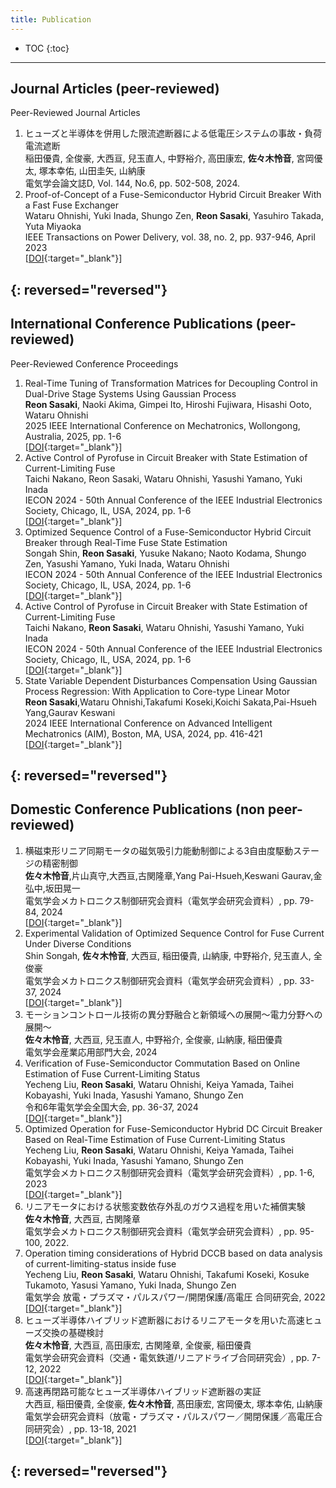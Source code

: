 ```yaml
---
title: Publication
---
```

* TOC
{:toc}
---
## Journal Articles (peer-reviewed)
Peer-Reviewed Journal Articles
1. ヒューズと半導体を併用した限流遮断器による低電圧システムの事故・負荷電流遮断<br>稲田優貴, 全俊豪, 大西亘, 兒玉直人, 中野裕介, 高田康宏, **佐々木怜音**, 宮岡優太, 塚本幸佑, 山田圭矢, 山納康<br>電気学会論文誌D, Vol. 144, No.6, pp. 502-508, 2024.
1. Proof-of-Concept of a Fuse-Semiconductor Hybrid Circuit Breaker With a Fast Fuse Exchanger<br>Wataru Ohnishi, Yuki Inada, Shungo Zen, **Reon Sasaki**, Yasuhiro Takada, Yuta Miyaoka<br>IEEE Transactions on Power Delivery, vol. 38, no. 2, pp. 937-946, April 2023<br>[[DOI](http://dx.doi.org/10.1109/TPWRD.2022.3202821){:target="_blank"}]
<!-- 1. リニアモータを用いた革新的直流遮断器の実用性向上<br>佐々木 怜音, 大西 亘, 兒玉 直人, 中野 裕介, 全 俊豪, 山納 康, 稲田 優貴<br>電気学会論文誌D（産業応用部門誌）, July 2025<br>[[DOI](https://doi.org/10.1109/tmech.2024.3402555){:target="_blank"}] -->
<!-- 1. リニアモータを用いた革新的直流遮断器の実用性向上<br>佐々木 怜音, 大西 亘, 兒玉 直人, 中野 裕介, 全 俊豪, 山納 康, 稲田 優貴<br>電気学会論文誌D（産業応用部門誌）, 29(4), 2867-2876, August 2024<br>[[DOI](https://doi.org/10.1109/tmech.2024.3402555){:target="_blank"}] -->
{: reversed="reversed"}
---
## International Conference Publications (peer-reviewed)
Peer-Reviewed Conference Proceedings
1. Real-Time Tuning of Transformation Matrices for Decoupling Control in Dual-Drive Stage Systems Using Gaussian Process<br>**Reon Sasaki**, Naoki Akima, Gimpei Ito, Hiroshi Fujiwara, Hisashi Ooto, Wataru Ohnishi<br>2025 IEEE International Conference on Mechatronics, Wollongong, Australia, 2025, pp. 1-6<br>[[DOI](http://dx.doi.org/10.1109/ICM62621.2025.10934823){:target="_blank"}]
1. Active Control of Pyrofuse in Circuit Breaker with State Estimation of Current-Limiting Fuse<br>Taichi Nakano, Reon Sasaki, Wataru Ohnishi, Yasushi Yamano, Yuki Inada<br>IECON 2024 - 50th Annual Conference of the IEEE Industrial Electronics Society, Chicago, IL, USA, 2024, pp. 1-6<br>[[DOI](http://dx.doi.org/10.1109/IECON55916.2024.10905289){:target="_blank"}]
1. Optimized Sequence Control of a Fuse-Semiconductor Hybrid Circuit Breaker through Real-Time Fuse State Estimation<br>Songah Shin, **Reon Sasaki**, Yusuke Nakano;
Naoto Kodama, Shungo Zen, Yasushi Yamano, Yuki Inada, Wataru Ohnishi<br>IECON 2024 - 50th Annual Conference of the IEEE Industrial Electronics Society, Chicago, IL, USA, 2024, pp. 1-6<br>[[DOI](http://dx.doi.org/10.1109/IECON55916.2024.10905360){:target="_blank"}]
1. Active Control of Pyrofuse in Circuit Breaker with State Estimation of Current-Limiting Fuse<br>Taichi Nakano, **Reon Sasaki**, Wataru Ohnishi, Yasushi Yamano, Yuki Inada<br>IECON 2024 - 50th Annual Conference of the IEEE Industrial Electronics Society, Chicago, IL, USA, 2024, pp. 1-6<br>[[DOI](http://dx.doi.org/10.1109/IECON55916.2024.10905289){:target="_blank"}]
1. State Variable Dependent Disturbances Compensation Using Gaussian Process Regression: With Application to Core-type Linear Motor<br>**Reon Sasaki**,Wataru Ohnishi,Takafumi Koseki,Koichi Sakata,Pai-Hsueh Yang,Gaurav Keswani<br>2024 IEEE International Conference on Advanced Intelligent Mechatronics (AIM), Boston, MA, USA, 2024, pp. 416-421<br>[[DOI](http://dx.doi.org/10.1109/AIM55361.2024.10637133){:target="_blank"}]

{: reversed="reversed"}
---
## Domestic Conference Publications (non peer-reviewed)
1. 横磁束形リニア同期モータの磁気吸引力能動制御による3自由度駆動ステージの精密制御<br>**佐々木怜音**,片山真守,大西亘,古関隆章,Yang Pai-Hsueh,Keswani Gaurav,金弘中,坂田晃一<br>電気学会メカトロニクス制御研究会資料（電気学会研究会資料）, pp. 79-84, 2024<br>[[DOI](http://dx.doi.org/10.1109/AIM55361.2024.10637133){:target="_blank"}]
1. Experimental Validation of Optimized Sequence Control for Fuse Current Under Diverse Conditions<br>Shin Songah, **佐々木怜音**, 大西亘, 稲田優貴, 山納康, 中野裕介, 兒玉直人, 全俊豪<br>電気学会メカトロニクス制御研究会資料（電気学会研究会資料）, pp. 33-37, 2024<br>[[DOI](http://dx.doi.org/10.1109/AIM55361.2024.10637133){:target="_blank"}]
1. モーションコントロール技術の異分野融合と新領域への展開～電力分野への展開～<br>**佐々木怜音**, 大西亘, 兒玉直人, 中野裕介, 全俊豪, 山納康, 稲田優貴<br>電気学会産業応用部門大会, 2024
1. Verification of Fuse-Semiconductor Commutation Based on Online Estimation of Fuse Current-Limiting Status<br>Yecheng Liu, **Reon Sasaki**, Wataru Ohnishi, Keiya Yamada, Taihei Kobayashi, Yuki Inada, Yasushi Yamano, Shungo Zen<br>令和6年電気学会全国大会, pp. 36-37, 2024<br>[[DOI](http://dx.doi.org/10.1109/AIM55361.2024.10637133){:target="_blank"}]
1. Optimized Operation for Fuse-Semiconductor Hybrid DC Circuit Breaker Based on Real-Time Estimation of Fuse Current-Limiting Status<br>Yecheng Liu, **Reon Sasaki**, Wataru Ohnishi, Keiya Yamada, Taihei Kobayashi, Yuki Inada, Yasushi Yamano, Shungo Zen<br>電気学会メカトロニクス制御研究会資料（電気学会研究会資料）, pp. 1-6, 2023<br>[[DOI](http://dx.doi.org/10.1109/AIM55361.2024.10637133){:target="_blank"}]
1. リニアモータにおける状態変数依存外乱のガウス過程を用いた補償実験<br>**佐々木怜音**, 大西亘, 古関隆章<br>電気学会メカトロニクス制御研究会資料（電気学会研究会資料）, pp. 95-100, 2022.
1. Operation timing considerations of Hybrid DCCB based on data analysis of current-limiting-status inside fuse<br>Yecheng Liu, **Reon Sasaki**, Wataru Ohnishi, Takafumi Koseki, Kosuke Tukamoto, Yasusi Yamano, Yuki Inada, Shungo Zen<br>電気学会 放電・プラズマ・パルスパワー/開閉保護/高電圧 合同研究会, 2022<br>[[DOI](http://dx.doi.org/10.1109/AIM55361.2024.10637133){:target="_blank"}]
1. ヒューズ半導体ハイブリッド遮断器におけるリニアモータを用いた高速ヒューズ交換の基礎検討<br>**佐々木怜音**, 大西亘, 高田康宏, 古関隆章, 全俊豪, 稲田優貴<br>電気学会研究会資料（交通・電気鉄道/リニアドライブ合同研究会）, pp. 7-12, 2022<br>[[DOI](http://dx.doi.org/10.1109/AIM55361.2024.10637133){:target="_blank"}]
1. 高速再閉路可能なヒューズ半導体ハイブリッド遮断器の実証<br>大西亘, 稲田優貴, 全俊豪, **佐々木怜音**, 髙田康宏, 宮岡優太, 塚本幸佑, 山納康<br>電気学会研究会資料（放電・プラズマ・パルスパワー／開閉保護／高電圧合同研究会）, pp. 13-18, 2021<br>[[DOI](http://dx.doi.org/10.1109/AIM55361.2024.10637133){:target="_blank"}]

{: reversed="reversed"}
---
<!-----
## Miscellaneous
1. 2段アクチュエータHDDベンチマーク問題における不安定極と安定極を統合した共振フィルタによるデータ駆動ループ整形<br>前匡鴻<br>電気学会メカトロニクス制御研究会「精密サーボシステムと制御技術」, MEC-24(6), 31-36, September 2024
{: reversed="reversed"} -->
